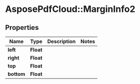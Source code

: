 ﻿# AsposePdfCloud::MarginInfo2


## Properties
Name | Type | Description | Notes
------------ | ------------- | ------------- | -------------
**left** | **Float** |  | 
**right** | **Float** |  | 
**top** | **Float** |  | 
**bottom** | **Float** |  | 


